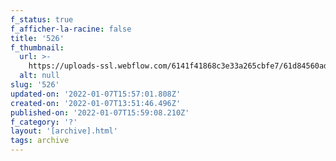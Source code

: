 ```yaml
---
f_status: true
f_afficher-la-racine: false
title: '526'
f_thumbnail:
  url: >-
    https://uploads-ssl.webflow.com/6141f41868c3e33a265cbfe7/61d84560ad416d2c14769cab_526.jpg
  alt: null
slug: '526'
updated-on: '2022-01-07T15:57:01.808Z'
created-on: '2022-01-07T13:51:46.496Z'
published-on: '2022-01-07T15:59:08.210Z'
f_category: '?'
layout: '[archive].html'
tags: archive
---
```



